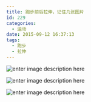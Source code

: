 ```yaml
---
title: 跑步前后拉伸，记住几张图片
id: 229
categories:
  - 运动
date: 2015-09-12 16:37:13
tags:
  - 跑步
  - 拉伸
---
```


![enter image description here](http://res.hillock.com.cn/web/6EPRT1IJ0HRV0092.jpg)

![enter image description here](http://res.hillock.com.cn/web/6EPRT2PA0HRV0092.jpg)

![enter image description here](http://res.hillock.com.cn/web/6EPRT2650HRV0092.jpg)